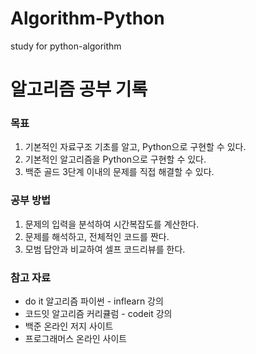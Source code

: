 # Algorithm-Python
study for python-algorithm

# 알고리즘 공부 기록

### 목표
1. 기본적인 자료구조 기초를 알고, Python으로 구현할 수 있다.
2. 기본적인 알고리즘을 Python으로 구현할 수 있다.
3. 백준 골드 3단계 이내의 문제를 직접 해결할 수 있다.


### 공부 방법
1. 문제의 입력을 분석하여 시간복잡도를 계산한다.
2. 문제를 해석하고, 전체적인 코드를 짠다.
3. 모범 답안과 비교하여 셀프 코드리뷰를 한다.


### 참고 자료
* do it 알고리즘 파이썬 - inflearn 강의
* 코드잇 알고리즘 커리큘럼 - codeit 강의
* 백준 온라인 저지 사이트
* 프로그래머스 온라인 사이트


